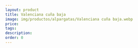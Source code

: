 ```yaml
---
layout: product
title: Valenciana cuña baja
image: img/productos/alpargatas/Valenciana cuña baja.webp
price: 
tags: 
description: 
order: 0
---
```

